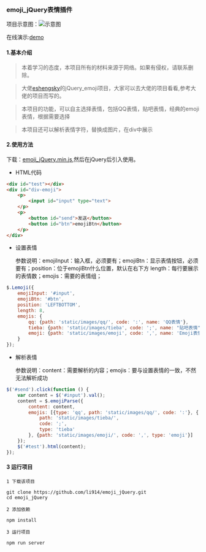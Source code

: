 ### emoji_jQuery表情插件

项目示意图：![示意图](https://github.com/li914/emoji_jQuery/blob/master/emoji_shiyitu.PNG)

在线演示:[demo](https://li914.github.io/emoji_jQuery/)


#### 1.基本介绍
>本着学习的态度，本项目所有的材料来源于网络。如果有侵权，请联系删除。

>大佬[eshengsky](https://github.com/eshengsky/jQuery-emoji)的jQuery_emoji项目，大家可以去大佬的项目看看,参考大佬的项目而写的。

>本项目的功能，可以自主选择表情，包括QQ表情，贴吧表情，经典的emoji表情，根据需要选择

>本项目还可以解析表情字符，替换成图片，在div中展示

#### 2.使用方法

下载：[emoji_jQuery.min.js](https://github.com/li914/emoji_jQuery/releases/download/1.0.1/emoji_jQuery.min.js),然后在jQuery后引入使用。

* HTML代码
```html
<div id="test"></div>
<div id="div-emoji">
    <p>
        <input id="input" type="text">
    </p>
    <p>
        <button id="send">发送</button>
        <button id="btn">emojiBtn</button>
    </p>
</div>
```

* 设置表情
    
    参数说明：emojiInput：输入框，必须要有；emojiBtn：显示表情按钮，必须要有；position：位于emojiBtn什么位置，默认在右下方
    length：每行要展示的表情数；emojis：需要的表情组；
    
    
    
```javascript
$.Lemoji({
    emojiInput: '#input',
    emojiBtn: '#btn',
    position: 'LEFTBOTTOM',
    length: 8,
    emojis: {
        qq: {path: 'static/images/qq/', code: ':', name: 'QQ表情'},
        tieba: {path: 'static/images/tieba', code: ';', name: "贴吧表情"},
        emoji: {path: 'static/images/emoji', code: ',', name: 'Emoji表情'}
    }
});
```

* 解析表情

    参数说明：content：需要解析的内容；emojis：要与设置表情的一致，不然无法解析成功


```javascript
$('#send').click(function () {
    var content = $('#input').val();
    content = $.emojiParse({
        content: content,
        emojis: [{type: 'qq', path: 'static/images/qq/', code: ':'}, {
            path: 'static/images/tieba/',
            code: ';',
            type: 'tieba'
        }, {path: 'static/images/emoji/', code: ',', type: 'emoji'}]
    });
    $('#test').html(content);
});
```



 #### 3 运行项目
 
    1 下载该项目

```
git clone https://github.com/li914/emoji_jQuery.git
cd emoji_jQuery
```
    2 添加依赖
    
```
npm install
```

    3 运行项目

```
npm run server
```
